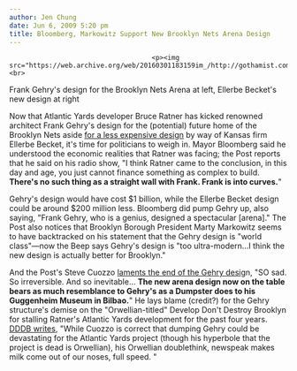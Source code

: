 ```yaml
---
author: Jen Chung
date: Jun 6, 2009 5:20 pm
title: Bloomberg, Markowitz Support New Brooklyn Nets Arena Design
---
```


	
										<p><img src="https://web.archive.org/web/20160301183159im_/http://gothamist.com/attachments/jen/2009_06_bklynare.jpg"><br>
<span class="photo_caption">Frank Gehry&apos;s design for the Brooklyn Nets Arena at left, Ellerbe Becket&apos;s new design at right</span></p>

<p>Now that Atlantic Yards developer Bruce Ratner has kicked renowned architect Frank Gehry&apos;s design for the (potential) future home of the Brooklyn Nets aside <a href="https://web.archive.org/web/20160301183159/http://gothamist.com/2009/06/05/atlantic_yards_nets_arena_from_worl.php">for a less expensive design</a> by way of Kansas firm Ellerbe Becket, it&apos;s time for politicians to weigh in.  Mayor Bloomberg said he understood the economic realities that Ratner was facing; the Post reports that he said on his radio show, &quot;I think Ratner came to the conclusion, in this day and age, you just cannot finance something as complex to build.  <strong>There&apos;s no such thing as a straight wall with Frank. Frank is into curves.</strong>&quot;</p>

<p>Gehry&apos;s design would have cost $1 billion, while the Ellerbe Becket design could be around $200 million less.  Bloomberg did pump Gehry up, also saying, &quot;Frank Gehry, who is a genius, designed a spectacular [arena].&quot;  The Post also notices that Brooklyn Borough President Marty Markowitz seems to have backtracked on his statement that the Gehry design is &quot;world class&quot;&#x2014;now the Beep says Gehry&apos;s design is &quot;too ultra-modern...I think the new design is actually better for Brooklyn.&quot;</p>

<p>And the Post&apos;s Steve Cuozzo <a href="https://web.archive.org/web/20160301183159/http://www.nypost.com/seven/06062009/news/columnists/net_loss_is_devastating_172850.htm">laments the end of the Gehry desig</a>n, &quot;SO sad. So irreversible. And so inevitable...  <strong>The new arena design now on the table bears as much resemblance to Gehry&apos;s as a Dumpster does to his Guggenheim Museum in Bilbao.</strong>&quot;  He lays blame (credit?) for the Gehry structure&apos;s demise on the &quot;Orwellian-titled&quot; Develop Don&apos;t Destroy Brooklyn for stalling Ratner&apos;s Atlantic Yards development for the past four years. <a href="https://web.archive.org/web/20160301183159/http://dddb.net/php/latestnews_Linked.php?id=2088">DDDB writes</a>, &quot;While Cuozzo is correct that dumping Gehry could be devastating for the Atlantic Yards project (though his hyperbole that the project is dead is Orwellian), his Orwellian doublethink, newspeak makes milk come out of our noses, full speed. &quot;<br>
</p>					
										
									
				
